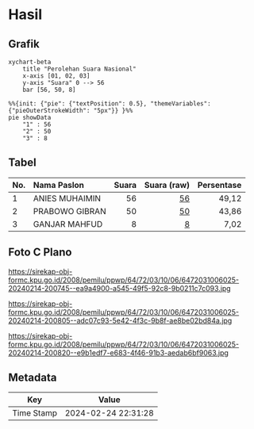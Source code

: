 # Hasil

## Grafik

```mermaid
xychart-beta
    title "Perolehan Suara Nasional"
    x-axis [01, 02, 03]
    y-axis "Suara" 0 --> 56
    bar [56, 50, 8]
```

```mermaid
%%{init: {"pie": {"textPosition": 0.5}, "themeVariables": {"pieOuterStrokeWidth": "5px"}} }%%
pie showData
    "1" : 56
    "2" : 50
    "3" : 8
```

## Tabel

| No. | Nama Paslon    | Suara | Suara (raw) | Persentase |
|:--- |:-------------- | -----:| -----------:| ----------:|
| 1   | ANIES MUHAIMIN | 56    | [56][p-1]   | 49,12      |
| 2   | PRABOWO GIBRAN | 50    | [50][p-2]   | 43,86      |
| 3   | GANJAR MAHFUD  | 8     | [8][p-3]    | 7,02       |


[p-1]: https://github.com/gigit-pemilu/pemilu-2024/blob/main/pilpres/hitung-suara/sub/64-kalimantan-timur/sub/72-kota-samarinda/sub/03-samarinda-ulu/sub/1006-air-hitam/sub/025-tps/sub/paslon-1.txt
[p-2]: https://github.com/gigit-pemilu/pemilu-2024/blob/main/pilpres/hitung-suara/sub/64-kalimantan-timur/sub/72-kota-samarinda/sub/03-samarinda-ulu/sub/1006-air-hitam/sub/025-tps/sub/paslon-2.txt
[p-3]: https://github.com/gigit-pemilu/pemilu-2024/blob/main/pilpres/hitung-suara/sub/64-kalimantan-timur/sub/72-kota-samarinda/sub/03-samarinda-ulu/sub/1006-air-hitam/sub/025-tps/sub/paslon-3.txt

## Foto C Plano

https://sirekap-obj-formc.kpu.go.id/2008/pemilu/ppwp/64/72/03/10/06/6472031006025-20240214-200745--ea9a4900-a545-49f5-92c8-9b0211c7c093.jpg

https://sirekap-obj-formc.kpu.go.id/2008/pemilu/ppwp/64/72/03/10/06/6472031006025-20240214-200805--adc07c93-5e42-4f3c-9b8f-ae8be02bd84a.jpg

https://sirekap-obj-formc.kpu.go.id/2008/pemilu/ppwp/64/72/03/10/06/6472031006025-20240214-200820--e9b1edf7-e683-4f46-91b3-aedab6bf9063.jpg


## Metadata

| Key        | Value               |
| ---------- | ------------------- |
| Time Stamp | 2024-02-24 22:31:28 |



